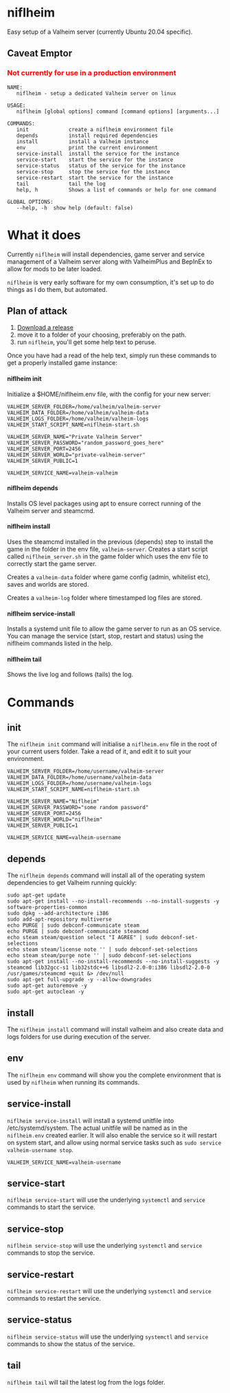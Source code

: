 # niflheim

Easy setup of a Valheim server (currently Ubuntu 20.04 specific).

<h2>Caveat Emptor</h2>
<h3 style="color:red">Not currently for use in a production environment</h3>

```
NAME:
   niflheim - setup a dedicated Valheim server on linux

USAGE:
   niflheim [global options] command [command options] [arguments...]

COMMANDS:
   init             create a niflheim environment file
   depends          install required dependencies
   install          install a Valheim instance
   env              print the current environment
   service-install  install the service for the instance
   service-start    start the service for the instance
   service-status   status of the service for the instance
   service-stop     stop the service for the instance
   service-restart  start the service for the instance
   tail             tail the log
   help, h          Shows a list of commands or help for one command

GLOBAL OPTIONS:
   --help, -h  show help (default: false)
```

# What it does

Currently `niflheim` will install dependencies, game server and service management of a Valheim server along with ValheimPlus and BepInEx to allow for mods to be later loaded.

`niflheim` is very early software for my own consumption, it's set up to do things as I do them, but automated.



## Plan of attack

1. <a href="https://github.com/pharrisee/niflheim/releases">Download a release</a>
2. move it to a folder of your choosing, preferably on the path.
3. run `niflheim`, you'll get some help text to peruse.

Once you have had a read of the help text, simply run these commands to get a properly installed game instance:

#### niflheim init
Initialize a $HOME/niflheim.env file, with the config for your new server:

```
VALHEIM_SERVER_FOLDER=/home/valheim/valheim-server
VALHEIM_DATA_FOLDER=/home/valheim/valheim-data
VALHEIM_LOGS_FOLDER=/home/valheim/valheim-logs
VALHEIM_START_SCRIPT_NAME=niflheim-start.sh

VALHEIM_SERVER_NAME="Private Valheim Server"
VALHEIM_SERVER_PASSWORD="random_password_goes_here"
VALHEIM_SERVER_PORT=2456
VALHEIM_SERVER_WORLD="private-valheim-server"
VALHEIM_SERVER_PUBLIC=1

VALHEIM_SERVICE_NAME=valheim-valheim
```
#### niflheim depends

Installs OS level packages using apt to ensure correct running of the Valheim server and steamcmd.

#### niflheim install

Uses the steamcmd installed in the previous (depends) step to install the game in the folder in the env file, `valheim-server`.  Creates a start script called `niflheim_server.sh` in the game folder which uses the env file to correctly start the game server.

Creates a `valheim-data` folder where game config (admin, whitelist etc),  saves and worlds are stored.

Creates a `valheim-log` folder where timestamped log files are stored.

#### niflheim service-install

Installs a systemd unit file to allow the game server to run as an OS service.  You can manage the service (start, stop, restart and status) using the niflheim commands listed in the help.

#### niflheim tail

Shows the live log and follows (tails) the log.

# Commands

## init

The `niflheim init` command will initialise a `niflheim.env` file in the root of your current users folder.  Take a read of it, and edit it to suit your environment.

```
VALHEIM_SERVER_FOLDER=/home/username/valheim-server
VALHEIM_DATA_FOLDER=/home/username/valheim-data
VALHEIM_LOGS_FOLDER=/home/username/valheim-logs
VALHEIM_START_SCRIPT_NAME=niflheim-start.sh

VALHEIM_SERVER_NAME="Niflheim"
VALHEIM_SERVER_PASSWORD="some random password"
VALHEIM_SERVER_PORT=2456
VALHEIM_SERVER_WORLD="niflheim"
VALHEIM_SERVER_PUBLIC=1

VALHEIM_SERVICE_NAME=valheim-username
```

## depends

The `niflheim depends` command will install all of the operating system dependencies to get Valheim running quickly:

```
sudo apt-get update
sudo apt-get install --no-install-recommends --no-install-suggests -y software-properties-common
sudo dpkg --add-architecture i386
sudo add-apt-repository multiverse
echo PURGE | sudo debconf-communicate steam
echo PURGE | sudo debconf-communicate steamcmd
echo steam steam/question select "I AGREE" | sudo debconf-set-selections
echo steam steam/license note '' | sudo debconf-set-selections
echo steam steam/purge note '' | sudo debconf-set-selections
sudo apt-get install --no-install-recommends --no-install-suggests -y steamcmd lib32gcc-s1 lib32stdc++6 libsdl2-2.0-0:i386 libsdl2-2.0-0
/usr/games/steamcmd +quit &> /dev/null
sudo apt-get full-upgrade -y --allow-downgrades
sudo apt-get autoremove -y
sudo apt-get autoclean -y
```

## install

The `niflheim install` command will install valheim and also create data and logs folders for use during execution of the server.

## env

The `niflheim env` command will show you the complete environment that is used by `niflheim` when running its commands.

## service-install

`niflheim service-install` will install a systemd unitfile into /etc/systemd/system.  The actual unitfile will be named as in the `niflheim.env` created earlier.  It will also enable the service so it will restart on system start, and allow using normal service tasks such as `sudo service valheim-username stop`.
```
VALHEIM_SERVICE_NAME=valheim-username
```

## service-start

`niflheim service-start` will use the underlying `systemctl` and `service` commands to start the service.

## service-stop

`niflheim service-stop` will use the underlying `systemctl` and `service` commands to stop the service.

## service-restart

`niflheim service-restart` will use the underlying `systemctl` and `service` commands to restart the service.

## service-status

`niflheim service-status` will use the underlying `systemctl` and `service` commands to show the status of the service.

## tail

`niflheim tail` will tail the latest log from the logs folder.









